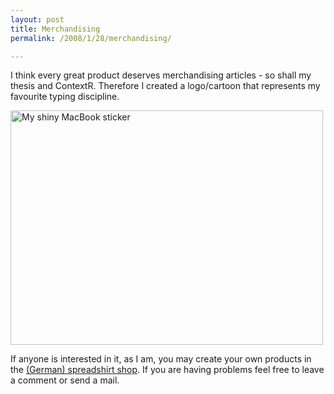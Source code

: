 ```yaml
---
layout: post
title: Merchandising
permalink: /2008/1/28/merchandising/

---
```


I think every great product deserves merchandising articles - so shall my thesis
and ContextR. Therefore I created a logo/cartoon that represents my favourite
typing discipline.

<a href="http://www.flickr.com/photos/schmidtwisser/2217839645/" title="My shiny MacBook sticker by schmidt, on Flickr"><img src="http://farm3.static.flickr.com/2412/2217839645_0d856953d1.jpg" width="500" height="375" alt="My shiny MacBook sticker" /></a>

If anyone is interested in it, as I am, you may create your own products in the
[(German) spreadshirt
shop](http://www.spreadshirt.net/de/DE/Duck-Typing/Motive-63/Marketplace/Designs/detail/design/4259183).
If you are having problems feel free to leave a comment or send a mail.
